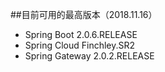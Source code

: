 ##目前可用的最高版本（2018.11.16）
- Spring Boot 2.0.6.RELEASE 
- Spring Cloud Finchley.SR2
- Spring Gateway 2.0.2.RELEASE
